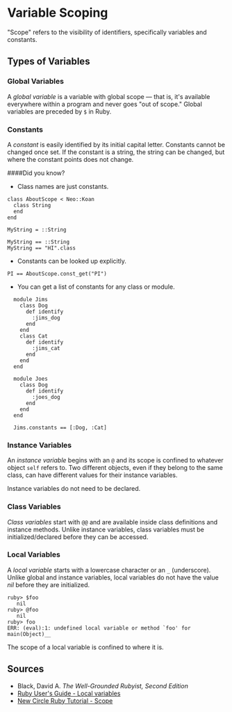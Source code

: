 # Variable Scoping

"Scope" refers to the visibility of identifiers, specifically variables and constants.

## Types of Variables

### Global Variables

A _global variable_ is a variable with global scope — that is, it's available everywhere within a program and never goes "out of scope."  Global variables are preceded by `$` in Ruby.

### Constants

A _constant_ is easily identified by its initial capital letter.  Constants cannot be changed once set.  If the constant is a string, the string can be changed, but where the constant points does not change.

####Did you know?
* Class names are just constants.

```
class AboutScope < Neo::Koan
  class String
  end
end

MyString = ::String

MyString == ::String
MyString == "HI".class
```
* Constants can be looked up explicitly.

```
PI == AboutScope.const_get("PI")
```
* You can get a list of constants for any class or module.

```
  module Jims
    class Dog
      def identify
        :jims_dog
      end
    end
    class Cat
      def identify
        :jims_cat
      end
    end
  end

  module Joes
    class Dog
      def identify
        :joes_dog
      end
    end
  end

  Jims.constants == [:Dog, :Cat]

```

### Instance Variables

An _instance variable_ begins with an `@` and its scope is confined to whatever object `self` refers to. Two different objects, even if they belong to the same class, can have different values for their instance variables.

Instance variables do not need to be declared.

### Class Variables

_Class variables_ start with `@@` and are available inside class definitions and instance methods.  Unlike instance variables, class variables must be initialized/declared before they can be accessed.

### Local Variables

A _local variable_ starts with a lowercase character or an `_` (underscore). Unlike global and instance variables, local variables do not have the value _nil_ before they are initialized.

```
ruby> $foo
   nil
ruby> @foo
   nil
ruby> foo
ERR: (eval):1: undefined local variable or method `foo' for main(Object)__
```

The scope of a local variable is confined to where it is.


## Sources

* Black, David A. _The Well-Grounded Rubyist, Second Edition_
* [Ruby User's Guide - Local variables](http://www.rubyist.net/~slagell/ruby/localvars.html)
* [New Circle Ruby Tutorial - Scope](https://thenewcircle.com/static/bookshelf/ruby_tutorial/scope.html)
